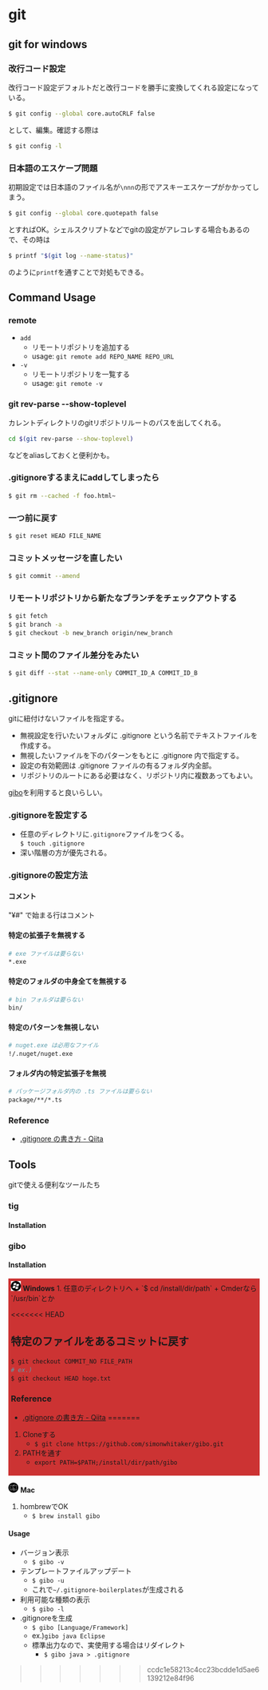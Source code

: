 # git
## git for windows
### 改行コード設定
改行コード設定デフォルトだと改行コードを勝手に変換してくれる設定になっている。
```bash
$ git config --global core.autoCRLF false
```
として、編集。確認する際は
```bash
$ git config -l
```
### 日本語のエスケープ問題
初期設定では日本語のファイル名が`\nnn`の形でアスキーエスケープがかかってしまう。
```bash
$ git config --global core.quotepath false
```
とすればOK。シェルスクリプトなどでgitの設定がアレコレする場合もあるので、その時は
```bash
$ printf "$(git log --name-status)"
```
のように`printf`を通すことで対処もできる。

## Command Usage
### remote
- `add`
	* リモートリポジトリを追加する
	* usage: `git remote add REPO_NAME REPO_URL`
- `-v`
	* リモートリポジトリを一覧する
	* usage: `git remote -v`

### git rev-parse --show-toplevel
カレントディレクトリのgitリポジトリルートのパスを出してくれる。
```bash
cd $(git rev-parse --show-toplevel)
```
などをaliasしておくと便利かも。

### .gitignoreするまえにaddしてしまったら
```bash
$ git rm --cached -f foo.html~
```
### 一つ前に戻す
```bash
$ git reset HEAD FILE_NAME
```

### コミットメッセージを直したい
```bash
$ git commit --amend
```

### リモートリポジトリから新たなブランチをチェックアウトする
```bash
$ git fetch
$ git branch -a
$ git checkout -b new_branch origin/new_branch
```

### コミット間のファイル差分をみたい
```bash
$ git diff --stat --name-only COMMIT_ID_A COMMIT_ID_B
```

## .gitignore
gitに紐付けないファイルを指定する。
- 無視設定を行いたいフォルダに .gitignore という名前でテキストファイルを作成する。
- 無視したいファイルを下のパターンをもとに .gitignore 内で指定する。
- 設定の有効範囲は .gitignore ファイルの有るフォルダ内全部。
- リポジトリのルートにある必要はなく、リポジトリ内に複数あってもよい。

[gibo](#gibo)を利用すると良いらしい。

### .gitignoreを設定する
- 任意のディレクトリに`.gitignore`ファイルをつくる。  
`$ touch .gitignore`
- 深い階層の方が優先される。

### .gitignoreの設定方法
#### コメント
"¥#" で始まる行はコメント
#### 特定の拡張子を無視する
```bash
# exe ファイルは要らない
*.exe
```
#### 特定のフォルダの中身全てを無視する
```bash
# bin フォルダは要らない
bin/
```
#### 特定のパターンを無視しない
```bash
# nuget.exe は必用なファイル
!/.nuget/nuget.exe
```
#### フォルダ内の特定拡張子を無視
```bash
# パッケージフォルダ内の .ts ファイルは要らない
package/**/*.ts
```
### Reference
- [.gitignore の書き方 - Qiita](http://qiita.com/inabe49/items/16ee3d9d1ce68daa9fff)

## Tools
gitで使える便利なツールたち
### tig
#### Installation

### gibo
####  Installation
<div style="background-color: #c33; padding: 5px">
<img src="../99.images/icon_windows_bkc.png" width="20"> <strong>Windows</strong>
1. 任意のディレクトリへ
	+ `$ cd /install/dir/path`
	+ Cmderなら`/usr/bin`とか

<<<<<<< HEAD
## 特定のファイルをあるコミットに戻す
```bash
$ git checkout COMMIT_NO FILE_PATH
# ex.)
$ git checkout HEAD hoge.txt
```


### Reference
- [.gitignore の書き方 - Qiita](http://qiita.com/inabe49/items/16ee3d9d1ce68daa9fff)
=======
1. Cloneする
	+ `$ git clone https://github.com/simonwhitaker/gibo.git`
1. PATHを通す
	+ `export PATH=$PATH;/install/dir/path/gibo`
</div>

<img src="../99.images/icon_mac_bkc.png" width="20"> <strong>Mac</strong>
1. hombrewでOK
	+ `$ brew install gibo`

#### Usage
- バージョン表示
	+ `$ gibo -v`
- テンプレートファイルアップデート
	+ `$ gibo -u`
	+ これで`~/.gitignore-boilerplates`が生成される
- 利用可能な種類の表示
	+ `$ gibo -l`
- .gitignoreを生成
	+ `$ gibo [Language/Framework]`
	+ ex.)`gibo java Eclipse`
	+ 標準出力なので、実使用する場合はリダイレクト
		* `$ gibo java > .gitignore`
>>>>>>> ccdc1e58213c4cc23bcdde1d5ae6139212e84f96
